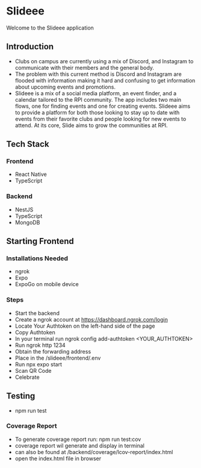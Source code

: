 # **Slideee**
Welcome to the Slideee application

## Introduction
- Clubs on campus are currently using a mix of Discord, and Instagram to communicate with their members and the general body.
- The problem with this current method is Discord and Instagram are flooded with information making it hard and confusing to get information about upcoming events and promotions.
- Slideee is a mix of a social media platform, an event finder, and a calendar tailored to the RPI community. The app includes two main flows, one for finding events and one for creating events. Slideee aims to provide a platform for both those looking to stay up to date with events from their favorite clubs and people looking for new events to attend. At its core, Slide aims to grow the communities at RPI.
 
## Tech Stack
### Frontend
- React Native
- TypeScript
### Backend
- NestJS
- TypeScript
- MongoDB

## Starting Frontend
### Installations Needed
- ngrok
- Expo
- ExpoGo on mobile device
### Steps
- Start the backend
- Create a ngrok account at https://dashboard.ngrok.com/login
- Locate Your Authtoken on the left-hand side of the page
- Copy Authtoken
- In your terminal run ngrok config add-authtoken <YOUR_AUTHTOKEN>
- Run ngrok http 1234
- Obtain the forwarding address
- Place in the /slideee/frontend/.env
- Run npx expo start
- Scan QR Code
- Celebrate

## Testing
- npm run test
### Coverage Report
- To generate coverage report run: npm run test:cov
- coverage report wil generate and display in terminal
- can also be found at /backend/coverage/lcov-report/index.html 
- open the index.html file in browser
